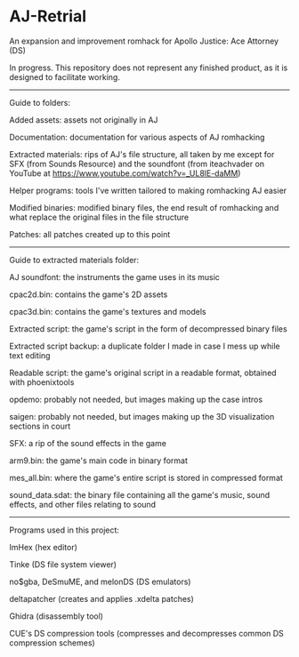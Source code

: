 # AJ-Retrial
An expansion and improvement romhack for Apollo Justice: Ace Attorney (DS)

In progress. This repository does not represent any finished product, as it is designed to facilitate working.

-------------------------------------------------------------------------------
Guide to folders:

Added assets: assets not originally in AJ

Documentation: documentation for various aspects of AJ romhacking

Extracted materials: rips of AJ's file structure, all taken by me except for SFX (from Sounds Resource) and the soundfont (from iteachvader on YouTube at https://www.youtube.com/watch?v=_UL8lE-daMM)

Helper programs: tools I've written tailored to making romhacking AJ easier

Modified binaries: modified binary files, the end result of romhacking and what replace the original files in the file structure

Patches: all patches created up to this point

-------------------------------------------------------------------------------
Guide to extracted materials folder:

AJ soundfont: the instruments the game uses in its music

cpac2d.bin: contains the game's 2D assets

cpac3d.bin: contains the game's textures and models

Extracted script: the game's script in the form of decompressed binary files

Extracted script backup: a duplicate folder I made in case I mess up while text editing

Readable script: the game's original script in a readable format, obtained with phoenixtools

opdemo: probably not needed, but images making up the case intros

saigen: probably not needed, but images making up the 3D visualization sections in court

SFX: a rip of the sound effects in the game

arm9.bin: the game's main code in binary format

mes_all.bin: where the game's entire script is stored in compressed format

sound_data.sdat: the binary file containing all the game's music, sound effects, and other files relating to sound

-------------------------------------------------------------------------------
Programs used in this project:

ImHex (hex editor)

Tinke (DS file system viewer)

no$gba, DeSmuME, and melonDS (DS emulators)

deltapatcher (creates and applies .xdelta patches)

Ghidra (disassembly tool)

CUE's DS compression tools (compresses and decompresses common DS compression schemes)
